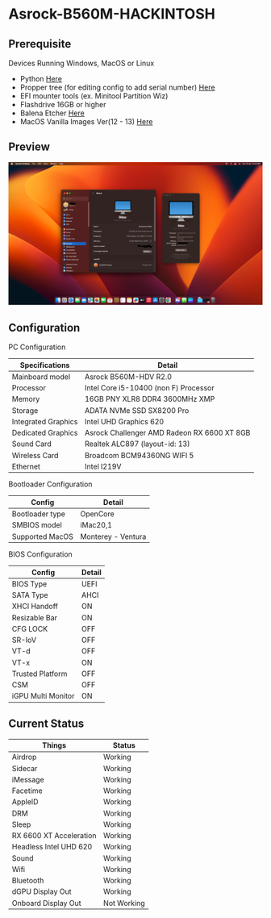 # Asrock-B560M-HACKINTOSH

## Prerequisite

Devices Running Windows, MacOS or Linux
- Python [Here](https://www.python.org/)
- Propper tree (for editing config to add serial number) [Here](https://github.com/corpnewt/ProperTree)
- EFI mounter tools (ex. Minitool Partition Wiz)
- Flashdrive 16GB or higher
- Balena Etcher [Here](https://www.balena.io/)
- MacOS Vanilla Images Ver(12 - 13) [Here](https://www.olarila.com/topic/6278-hackintosh-and-macintosh-olarila-vanilla-images-macos-installer/)

## Preview

<img src=https://github.com/Anemonastrum/Asrock-B560M-HACKINTOSH/blob/main/Screenshoot1.png width="auto" height="auto"/>

## Configuration

PC Configuration

| Specifications | Detail                                                  |
| ------------------- | ------------------------------------------- |
| Mainboard model | Asrock B560M-HDV R2.0 |
| Processor | Intel Core i5-10400 (non F) Processor |
| Memory | 16GB PNY XLR8 DDR4 3600MHz XMP |
| Storage | ADATA NVMe SSD SX8200 Pro |
| Integrated Graphics | Intel UHD Graphics 620 |
| Dedicated Graphics | Asrock Challenger AMD Radeon RX 6600 XT 8GB |
| Sound Card | Realtek ALC897 (layout-id: 13) |
| Wireless Card | Broadcom BCM94360NG WIFI 5 |
| Ethernet | Intel I219V |

Bootloader Configuration

| Config | Detail                                                  |
| ------------------- | ------------------------------------------- |
| Bootloader type | OpenCore |
| SMBIOS model | iMac20,1 |
| Supported MacOS | Monterey - Ventura |

BIOS Configuration

| Config | Detail                                                  |
| ------------------- | ------------------------------------------- |
| BIOS Type | UEFI |
| SATA Type | AHCI |
| XHCI Handoff | ON |
| Resizable Bar | ON |
| CFG LOCK | OFF |
| SR-IoV | OFF 
| VT-d | OFF |
| VT-x| ON |
| Trusted Platform | OFF |
| CSM | OFF |
| iGPU Multi Monitor | ON |


## Current Status

| Things | Status                                                  |
| ------------------- | ------------------------------------------- |
| Airdrop | Working |
| Sidecar | Working |
| iMessage | Working |
| Facetime | Working |
| AppleID | Working |
| DRM | Working |
| Sleep | Working |
| RX 6600 XT Acceleration | Working |
| Headless Intel UHD 620 | Working |
| Sound | Working |
| Wifi | Working |
| Bluetooth | Working |
| dGPU Display Out | Working |
| Onboard Display Out | Not Working |


